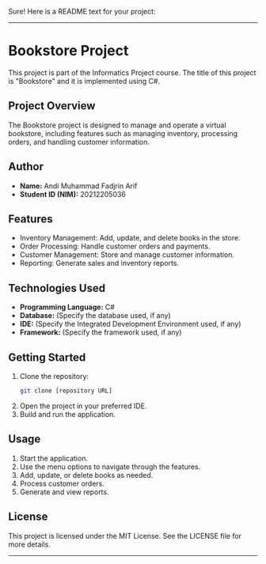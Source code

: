 Sure! Here is a README text for your project:

---

# Bookstore Project

This project is part of the Informatics Project course. The title of this project is "Bookstore" and it is implemented using C#.

## Project Overview

The Bookstore project is designed to manage and operate a virtual bookstore, including features such as managing inventory, processing orders, and handling customer information.

## Author

- **Name:** Andi Muhammad Fadjrin Arif
- **Student ID (NIM):** 20212205036

## Features

- Inventory Management: Add, update, and delete books in the store.
- Order Processing: Handle customer orders and payments.
- Customer Management: Store and manage customer information.
- Reporting: Generate sales and inventory reports.

## Technologies Used

- **Programming Language:** C#
- **Database:** (Specify the database used, if any)
- **IDE:** (Specify the Integrated Development Environment used, if any)
- **Framework:** (Specify the framework used, if any)

## Getting Started

1. Clone the repository:
   ```sh
   git clone [repository URL]
   ```
2. Open the project in your preferred IDE.
3. Build and run the application.

## Usage

1. Start the application.
2. Use the menu options to navigate through the features.
3. Add, update, or delete books as needed.
4. Process customer orders.
5. Generate and view reports.

## License

This project is licensed under the MIT License. See the LICENSE file for more details.

---
